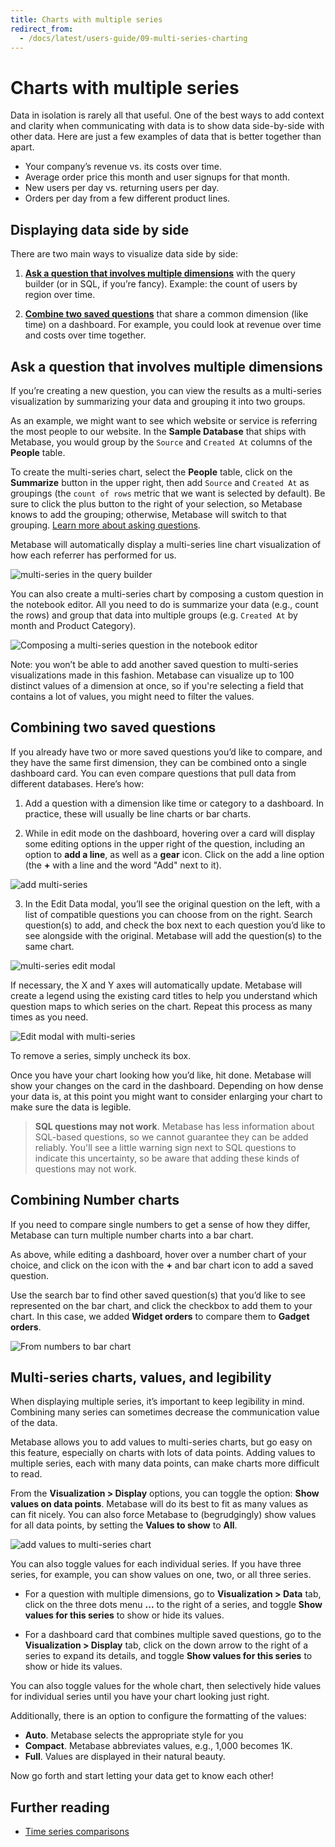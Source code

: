 ```yaml
---
title: Charts with multiple series
redirect_from:
  - /docs/latest/users-guide/09-multi-series-charting
---
```


# Charts with multiple series

Data in isolation is rarely all that useful. One of the best ways to add context and clarity when communicating with data is to show data side-by-side with other data. Here are just a few examples of data that is better together than apart.

- Your company’s revenue vs. its costs over time.
- Average order price this month and user signups for that month.
- New users per day vs. returning users per day.
- Orders per day from a few different product lines.

## Displaying data side by side

There are two main ways to visualize data side by side:

1. [**Ask a question that involves multiple dimensions**](#ask-a-question-that-involves-multiple-dimensions) with the query builder (or in SQL, if you’re fancy). Example: the count of users by region over time.

2. [**Combine two saved questions**](#combining-two-saved-questions) that share a common dimension (like time) on a dashboard. For example, you could look at revenue over time and costs over time together.

## Ask a question that involves multiple dimensions

If you’re creating a new question, you can view the results as a multi-series visualization by summarizing your data and grouping it into two groups.

As an example, we might want to see which website or service is referring the most people to our website. In the **Sample Database** that ships with Metabase, you would group by the `Source` and `Created At` columns of the **People** table.

To create the multi-series chart, select the **People** table, click on the **Summarize** button in the upper right, then add `Source` and `Created At` as groupings (the `count of rows` metric that we want is selected by default). Be sure to click the plus button to the right of your selection, so Metabase knows to add the grouping; otherwise, Metabase will switch to that grouping. [Learn more about asking questions](../../questions/start.md).

Metabase will automatically display a multi-series line chart visualization of how each referrer has performed for us.

![multi-series in the query builder](../images/multi-series_query_builder.png)

You can also create a multi-series chart by composing a custom question in the notebook editor. All you need to do is summarize your data (e.g., count the rows) and group that data into multiple groups (e.g. `Created At` by month and Product Category).

![Composing a multi-series question in the notebook editor](../images/notebook_editor_multi-series.png)

Note: you won’t be able to add another saved question to multi-series visualizations made in this fashion. Metabase can visualize up to 100 distinct values of a dimension at once, so if you're selecting a field that contains a lot of values, you might need to filter the values.

## Combining two saved questions

If you already have two or more saved questions you’d like to compare, and they have the same first dimension, they can be combined onto a single dashboard card. You can even compare questions that pull data from different databases. Here’s how:

1. Add a question with a dimension like time or category to a dashboard. In practice, these will usually be line charts or bar charts.

2. While in edit mode on the dashboard, hovering over a card will display some editing options in the upper right of the question, including an option to **add a line**, as well as a **gear** icon. Click on the add a line option (the **+** with a line and the word "Add" next to it).

![add multi-series](../images/add_series.png)

3. In the Edit Data modal, you’ll see the original question on the left, with a list of compatible questions you can choose from on the right. Search question(s) to add, and check the box next to each question you’d like to see alongside with the original. Metabase will add the question(s) to the same chart.

![multi-series edit modal](../images/edit_modal.png)

If necessary, the X and Y axes will automatically update. Metabase will create a legend using the existing card titles to help you understand which question maps to which series on the chart. Repeat this process as many times as you need.

![Edit modal with multi-series](../images/edit_modal_multi-series.png)

To remove a series, simply uncheck its box.

Once you have your chart looking how you’d like, hit done. Metabase will show your changes on the card in the dashboard. Depending on how dense your data is, at this point you might want to consider enlarging your chart to make sure the data is legible.

> **SQL questions may not work**. Metabase has less information about SQL-based questions, so we cannot guarantee they can be added reliably. You'll see a little warning sign next to SQL questions to indicate this uncertainty, so be aware that adding these kinds of questions may not work.

## Combining Number charts

If you need to compare single numbers to get a sense of how they differ, Metabase can turn multiple number charts into a bar chart.

As above, while editing a dashboard, hover over a number chart of your choice, and click on the icon with the **+** and bar chart icon to add a saved question.

Use the search bar to find other saved question(s) that you’d like to see represented on the bar chart, and click the checkbox to add them to your chart. In this case, we added **Widget orders** to compare them to **Gadget orders**.

![From numbers to bar chart](../images/numbers_to_bar_chart.png)

## Multi-series charts, values, and legibility

When displaying multiple series, it’s important to keep legibility in mind. Combining many series can sometimes decrease the communication value of the data.

Metabase allows you to add values to multi-series charts, but go easy on this feature, especially on charts with lots of data points. Adding values to multiple series, each with many data points, can make charts more difficult to read.

From the **Visualization > Display** options, you can toggle the option: **Show values on data points**. Metabase will do its best to fit as many values as can fit nicely. You can also force Metabase to (begrudgingly) show values for all data points, by setting the **Values to show** to **All**.

![add values to multi-series chart](../images/add_values.png)

You can also toggle values for each individual series. If you have three series, for example, you can show values on one, two, or all three series.

- For a question with multiple dimensions, go to **Visualization > Data** tab, click on the three dots menu **...** to the right of a series, and toggle **Show values for this series** to show or hide its values.

- For a dashboard card that combines multiple saved questions, go to the **Visualization > Display** tab, click on the down arrow to the right of a series to expand its details, and toggle **Show values for this series** to show or hide its values.

You can also toggle values for the whole chart, then selectively hide values for individual series until you have your chart looking just right.

Additionally, there is an option to configure the formatting of the values:

- **Auto**. Metabase selects the appropriate style for you
- **Compact**. Metabase abbreviates values, e.g., 1,000 becomes 1K.
- **Full**. Values are displayed in their natural beauty.

Now go forth and start letting your data get to know each other!

## Further reading

- [Time series comparisons](https://www.metabase.com/learn/metabase-basics/querying-and-dashboards/time-series/time-series-comparisons)
